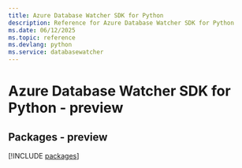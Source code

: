 ```yaml
---
title: Azure Database Watcher SDK for Python
description: Reference for Azure Database Watcher SDK for Python
ms.date: 06/12/2025
ms.topic: reference
ms.devlang: python
ms.service: databasewatcher
---
```

# Azure Database Watcher SDK for Python - preview
## Packages - preview
[!INCLUDE [packages](database-watcher-index.md)]